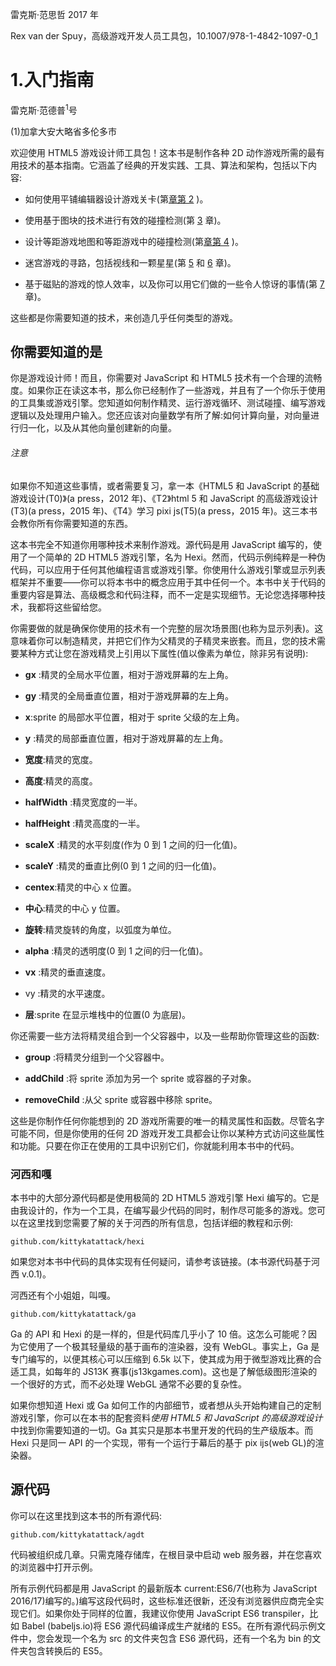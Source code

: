 雷克斯·范思哲 2017 年

Rex van der Spuy，高级游戏开发人员工具包，10.1007/978-1-4842-1097-0_1

# 1.入门指南

雷克斯·范德普<sup class="calibre5">1</sup>号

(1)加拿大安大略省多伦多市

欢迎使用 HTML5 游戏设计师工具包！这本书是制作各种 2D 动作游戏所需的最有用技术的基本指南。它涵盖了经典的开发实践、工具、算法和架构，包括以下内容:

*   如何使用平铺编辑器设计游戏关卡(第[章第 2](2.html) )。

*   使用基于图块的技术进行有效的碰撞检测(第 [3](3.html) 章)。

*   设计等距游戏地图和等距游戏中的碰撞检测(第[章第 4](4.html) )。

*   迷宫游戏的寻路，包括视线和一颗星星(第 [5](5.html) 和 [6](6.html) 章)。

*   基于磁贴的游戏的惊人效率，以及你可以用它们做的一些令人惊讶的事情(第 [7](7.html) 章)。

这些都是你需要知道的技术，来创造几乎任何类型的游戏。

## 你需要知道的是

你是游戏设计师！而且，你需要对 JavaScript 和 HTML5 技术有一个合理的流畅度。如果你正在读这本书，那么你已经制作了一些游戏，并且有了一个你乐于使用的工具集或游戏引擎。您知道如何制作精灵、运行游戏循环、测试碰撞、编写游戏逻辑以及处理用户输入。您还应该对向量数学有所了解:如何计算向量，对向量进行归一化，以及从其他向量创建新的向量。

###### 注意

如果你不知道这些事情，或者需要复习，拿一本《HTML5 和 JavaScript 的基础游戏设计(T0)》(a press，2012 年)、《T2》html 5 和 JavaScript 的高级游戏设计(T3)(a press，2015 年)、《T4》学习 pixi js(T5)(a press，2015 年)。这三本书会教你所有你需要知道的东西。

这本书完全不知道你用哪种技术来制作游戏。源代码是用 JavaScript 编写的，使用了一个简单的 2D HTML5 游戏引擎，名为 Hexi。然而，代码示例纯粹是一种伪代码，可以应用于任何其他编程语言或游戏引擎。你使用什么游戏引擎或显示列表框架并不重要——你可以将本书中的概念应用于其中任何一个。本书中关于代码的重要内容是算法、高级概念和代码注释，而不一定是实现细节。无论您选择哪种技术，我都将这些留给您。

你需要做的就是确保你使用的技术有一个完整的层次场景图(也称为显示列表)。这意味着你可以制造精灵，并把它们作为父精灵的子精灵来嵌套。而且，您的技术需要某种方式让您在游戏精灵上引用以下属性(值以像素为单位，除非另有说明):

*   **gx** :精灵的全局水平位置，相对于游戏屏幕的左上角。

*   **gy** :精灵的全局垂直位置，相对于游戏屏幕的左上角。

*   **x**:sprite 的局部水平位置，相对于 sprite 父级的左上角。

*   **y** :精灵的局部垂直位置，相对于游戏屏幕的左上角。

*   **宽度**:精灵的宽度。

*   **高度**:精灵的高度。

*   **halfWidth** :精灵宽度的一半。

*   **halfHeight** :精灵高度的一半。

*   **scaleX** :精灵的水平刻度(作为 0 到 1 之间的归一化值)。

*   **scaleY** :精灵的垂直比例(0 到 1 之间的归一化值)。

*   **centex**:精灵的中心 x 位置。

*   **中心**:精灵的中心 y 位置。

*   **旋转**:精灵旋转的角度，以弧度为单位。

*   **alpha** :精灵的透明度(0 到 1 之间的归一化值)。

*   **vx** :精灵的垂直速度。

*   vy :精灵的水平速度。

*   **层**:sprite 在显示堆栈中的位置(0 为底层)。

你还需要一些方法将精灵组合到一个父容器中，以及一些帮助你管理这些的函数:

*   **group** :将精灵分组到一个父容器中。

*   **addChild** :将 sprite 添加为另一个 sprite 或容器的子对象。

*   **removeChild** :从父 sprite 或容器中移除 sprite。

这些是你制作任何你能想到的 2D 游戏所需要的唯一的精灵属性和函数。尽管名字可能不同，但是你使用的任何 2D 游戏开发工具都会让你以某种方式访问这些属性和功能。只要在你正在使用的工具中识别它们，你就能利用本书中的代码。

### 河西和嘎

本书中的大部分源代码都是使用极简的 2D HTML5 游戏引擎 Hexi 编写的。它是由我设计的，作为一个工具，在编写最少代码的同时，制作尽可能多的游戏。您可以在这里找到您需要了解的关于河西的所有信息，包括详细的教程和示例:

```
github.com/kittykatattack/hexi
```

如果您对本书中代码的具体实现有任何疑问，请参考该链接。(本书源代码基于河西 v.0.1)。

河西还有个小姐姐，叫嘎。

```
github.com/kittykatattack/ga
```

Ga 的 API 和 Hexi 的是一样的，但是代码库几乎小了 10 倍。这怎么可能呢？因为它使用了一个极其轻量级的基于画布的渲染器，没有 WebGL。事实上，Ga 是专门编写的，以便其核心可以压缩到 6.5k 以下，使其成为用于微型游戏比赛的合适工具，如每年的 JS13K 赛事(js13kgames.com)。这也是了解低级图形渲染的一个很好的方式，而不必处理 WebGL 通常不必要的复杂性。

如果你想知道 Hexi 或 Ga 如何工作的内部细节，或者想从头开始构建自己的定制游戏引擎，你可以在本书的配套资料*使用 HTML5 和 JavaScript 的高级游戏设计*中找到你需要知道的一切。Ga 其实只是那本书里开发的代码的生产级版本。而 Hexi 只是同一 API 的一个实现，带有一个运行于幕后的基于 pix ijs(web GL)的渲染器。

## 源代码

你可以在这里找到这本书的所有源代码:

```
github.com/kittykatattack/agdt
```

代码被组织成几章。只需克隆存储库，在根目录中启动 web 服务器，并在您喜欢的浏览器中打开示例。

所有示例代码都是用 JavaScript 的最新版本 current:ES6/7(也称为 JavaScript 2016/17)编写的。)编写这段代码时，这些标准还很新，还没有浏览器供应商完全实现它们。如果你处于同样的位置，我建议你使用 JavaScript ES6 transpiler，比如 Babel (babeljs.io)将 ES6 源代码编译成生产就绪的 ES5。在所有源代码示例文件中，您会发现一个名为 src 的文件夹包含 ES6 源代码，还有一个名为 bin 的文件夹包含转换后的 ES5。